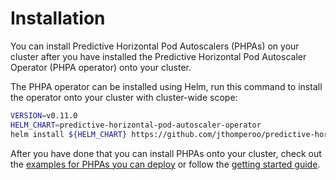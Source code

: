 # Installation

You can install Predictive Horizontal Pod Autoscalers (PHPAs) on your cluster after you have installed the Predictive
Horizontal Pod Autoscaler Operator (PHPA operator) onto your cluster.

The PHPA operator can be installed using Helm, run this command to install the operator onto your cluster with
cluster-wide scope:

```bash
VERSION=v0.11.0
HELM_CHART=predictive-horizontal-pod-autoscaler-operator
helm install ${HELM_CHART} https://github.com/jthomperoo/predictive-horizontal-pod-autoscaler/releases/download/${VERSION}/predictive-horizontal-pod-autoscaler-${VERSION}.tgz
```

After you have done that you can install PHPAs onto your cluster, check out the [examples for PHPAs you can
deploy](https://github.com/jthomperoo/predictive-horizontal-pod-autoscaler/tree/master/examples) or follow the [getting
started guide](./getting-started.md).
